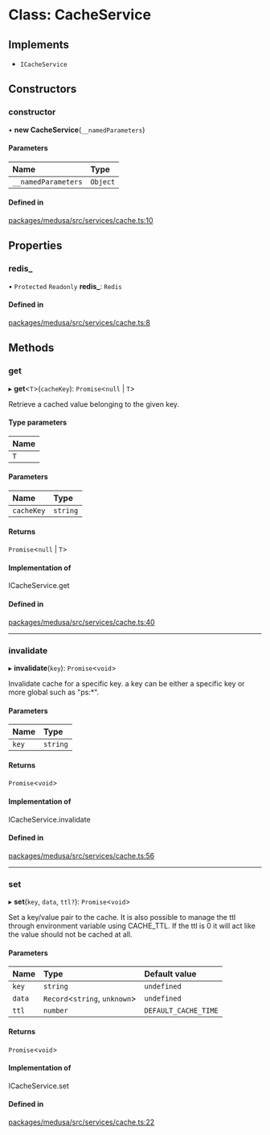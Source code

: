 # Class: CacheService

## Implements

- `ICacheService`

## Constructors

### constructor

• **new CacheService**(`__namedParameters`)

#### Parameters

| Name | Type |
| :------ | :------ |
| `__namedParameters` | `Object` |

#### Defined in

[packages/medusa/src/services/cache.ts:10](https://github.com/medusajs/medusa/blob/77fd361ce/packages/medusa/src/services/cache.ts#L10)

## Properties

### redis\_

• `Protected` `Readonly` **redis\_**: `Redis`

#### Defined in

[packages/medusa/src/services/cache.ts:8](https://github.com/medusajs/medusa/blob/77fd361ce/packages/medusa/src/services/cache.ts#L8)

## Methods

### get

▸ **get**<`T`\>(`cacheKey`): `Promise`<``null`` \| `T`\>

Retrieve a cached value belonging to the given key.

#### Type parameters

| Name |
| :------ |
| `T` |

#### Parameters

| Name | Type |
| :------ | :------ |
| `cacheKey` | `string` |

#### Returns

`Promise`<``null`` \| `T`\>

#### Implementation of

ICacheService.get

#### Defined in

[packages/medusa/src/services/cache.ts:40](https://github.com/medusajs/medusa/blob/77fd361ce/packages/medusa/src/services/cache.ts#L40)

___

### invalidate

▸ **invalidate**(`key`): `Promise`<`void`\>

Invalidate cache for a specific key. a key can be either a specific key or more global such as "ps:*".

#### Parameters

| Name | Type |
| :------ | :------ |
| `key` | `string` |

#### Returns

`Promise`<`void`\>

#### Implementation of

ICacheService.invalidate

#### Defined in

[packages/medusa/src/services/cache.ts:56](https://github.com/medusajs/medusa/blob/77fd361ce/packages/medusa/src/services/cache.ts#L56)

___

### set

▸ **set**(`key`, `data`, `ttl?`): `Promise`<`void`\>

Set a key/value pair to the cache.
It is also possible to manage the ttl through environment variable using CACHE_TTL. If the ttl is 0 it will
act like the value should not be cached at all.

#### Parameters

| Name | Type | Default value |
| :------ | :------ | :------ |
| `key` | `string` | `undefined` |
| `data` | `Record`<`string`, `unknown`\> | `undefined` |
| `ttl` | `number` | `DEFAULT_CACHE_TIME` |

#### Returns

`Promise`<`void`\>

#### Implementation of

ICacheService.set

#### Defined in

[packages/medusa/src/services/cache.ts:22](https://github.com/medusajs/medusa/blob/77fd361ce/packages/medusa/src/services/cache.ts#L22)
